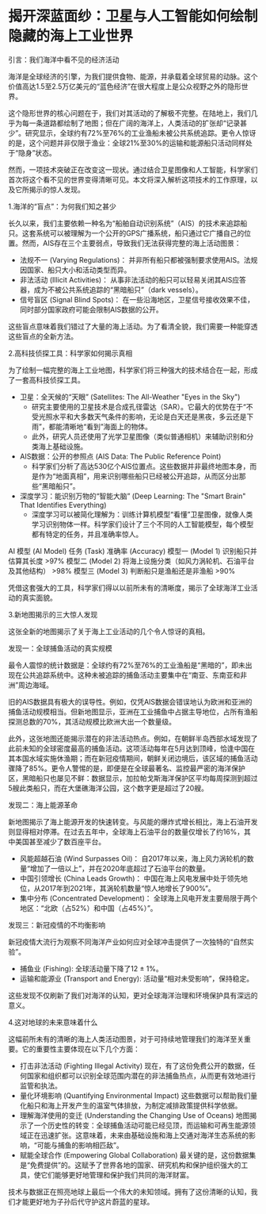 # 揭开深蓝面纱：卫星与人工智能如何绘制隐藏的海上工业世界

引言：我们海洋中看不见的经济活动

海洋是全球经济的引擎，为我们提供食物、能源，并承载着全球贸易的动脉。这个价值高达1.5至2.5万亿美元的“蓝色经济”在很大程度上是公众视野之外的隐形世界。

这个隐形世界的核心问题在于，我们对其活动的了解极不完整。在陆地上，我们几乎为每一条道路都绘制了地图；但在广阔的海洋上，人类活动的扩张却“记录甚少”。研究显示，全球约有72%至76%的工业渔船未被公共系统追踪。更令人惊讶的是，这个问题并非仅限于渔业：全球21%至30%的运输和能源船只活动同样处于“隐身”状态。

然而，一项技术突破正在改变这一现状。通过结合卫星图像和人工智能，科学家们首次将这个看不见的世界变得清晰可见。本文将深入解析这项技术的工作原理，以及它所揭示的惊人发现。

1.海洋的“盲点”：为何我们知之甚少

长久以来，我们主要依赖一种名为“船舶自动识别系统”（AIS）的技术来追踪船只。这套系统可以被理解为一个公开的GPS广播系统，船只通过它广播自己的位置。然而，AIS存在三个主要弱点，导致我们无法获得完整的海上活动图景：

- 法规不一 (Varying Regulations)： 并非所有船只都被强制要求使用AIS。法规因国家、船只大小和活动类型而异。
- 非法活动 (Illicit Activities)： 从事非法活动的船只可以轻易关闭其AIS应答器，成为不被公共系统追踪的“黑暗船只”（dark vessels）。
- 信号盲区 (Signal Blind Spots)： 在一些沿海地区，卫星信号接收效果不佳，同时部分国家政府可能会限制AIS数据的公开。

这些盲点意味着我们错过了大量的海上活动。为了看清全貌，我们需要一种能穿透这些盲点的全新方法。

2.高科技侦探工具：科学家如何揭示真相

为了绘制一幅完整的海上工业地图，科学家们将三种强大的技术结合在一起，形成了一套高科技侦探工具。

- 卫星：全天候的“天眼” (Satellites: The All-Weather "Eyes in the Sky")
  - 研究主要使用的卫星技术是合成孔径雷达（SAR）。它最大的优势在于“不受光照水平和大多数天气条件的影响，无论是白天还是黑夜，多云还是下雨”，都能清晰地“看到”海面上的物体。
  - 此外，研究人员还使用了光学卫星图像（类似普通相机）来辅助识别和分类海上基础设施。
- AIS数据：公开的参照点 (AIS Data: The Public Reference Point)
  - 科学家们分析了高达530亿个AIS位置点。这些数据并非最终地图本身，而是作为“地面真相”，用来识别哪些船只已经被公开追踪，从而区分出那些“黑暗船只”。
- 深度学习：能识别万物的“智能大脑” (Deep Learning: The "Smart Brain" That Identifies Everything)
  - 深度学习可以被简化理解为：训练计算机模型“看懂”卫星图像，就像人类学习识别物体一样。科学家们设计了三个不同的人工智能模型，每个模型都有特定的任务，并且准确率惊人。

AI 模型 (AI Model) 任务 (Task) 准确率 (Accuracy)
模型一 (Model 1) 识别船只并估算其长度 >97%
模型二 (Model 2) 将海上设施分类（如风力涡轮机、石油平台及其他结构） >98%
模型三 (Model 3) 判断船只是渔船还是非渔船 >90%

凭借这套强大的工具，科学家们得以以前所未有的清晰度，揭示了全球海洋工业活动的真实面貌。

3.新地图揭示的三大惊人发现

这张全新的地图揭示了关于海上工业活动的几个令人惊讶的真相。

发现一：全球捕鱼活动的真实规模

最令人震惊的统计数据是：全球约有72%至76%的工业渔船是“黑暗的”，即未出现在公共追踪系统中。这种未被追踪的捕鱼活动主要集中在“南亚、东南亚和非洲”周边海域。

旧的AIS数据具有极大的误导性。例如，仅凭AIS数据会错误地认为欧洲和亚洲的捕鱼活动规模相当。但新地图显示，亚洲在工业捕鱼中占据主导地位，占所有渔船探测总数的70%，其活动规模比欧洲大出一个数量级。

此外，这张地图还能揭示潜在的非法活动热点。例如，在朝鲜半岛西部水域发现了此前未知的全球密度最高的捕鱼活动。这项活动每年在5月达到顶峰，恰逢中国在其本国水域实施休渔期；而在新冠疫情期间，朝鲜关闭边境后，该区域的捕鱼活动骤降了85%。更令人警惕的是，即便是在全球最著名、监控最严密的海洋保护区，黑暗船只也屡见不鲜：数据显示，加拉帕戈斯海洋保护区平均每周探测到超过5艘此类船只，而在大堡礁海洋公园，这个数字更是超过了20艘。

发现二：海上能源革命

新地图揭示了海上能源开发的快速转变。与风能的爆炸式增长相比，海上石油开发则显得相对停滞。在过去五年中，全球海上石油平台的数量仅增长了约16%，其中美国甚至减少了数百座平台。

- 风能超越石油 (Wind Surpasses Oil)： 自2017年以来，海上风力涡轮机的数量“增加了一倍以上”，并在2020年底超过了石油平台的数量。
- 中国引领增长 (China Leads Growth)： 中国在海上风电发展中处于领先地位，从2017年到2021年，其涡轮机数量“惊人地增长了900%”。
- 集中分布 (Concentrated Development)： 全球海上风电开发主要局限于两个地区：“北欧（占52%）和中国（占45%）”。

发现三：新冠疫情的不均衡影响

新冠疫情大流行为观察不同海洋产业如何应对全球冲击提供了一次独特的“自然实验”。

- 捕鱼业 (Fishing): 全球活动量下降了12 ± 1%。
- 运输和能源业 (Transport and Energy): 活动量“相对未受影响”，保持稳定。

这些发现不仅刷新了我们对海洋的认知，更对全球海洋治理和环境保护具有深远的意义。

4.这对地球的未来意味着什么

这幅前所未有的清晰的海上人类活动图景，对于可持续地管理我们的海洋至关重要。它的重要性主要体现在以下几个方面：

- 打击非法活动 (Fighting Illegal Activity) 现在，有了这份免费公开的数据，任何国家和组织都可以识别全球范围内潜在的非法捕鱼热点，从而更有效地进行监管和执法。
- 量化环境影响 (Quantifying Environmental Impact) 这些数据可以帮助我们量化船只和海上开发产生的温室气体排放，为制定减排政策提供科学依据。
- 理解海洋使用的变迁 (Understanding the Changing Use of Oceans) 地图揭示了一个历史性的转变：全球捕鱼活动可能已经见顶，而运输和可再生能源领域正在迅速扩张。这意味着，未来由基础设施和海上交通对海洋生态系统的影响，“可能与捕鱼的影响相匹敌”。
- 赋能全球合作 (Empowering Global Collaboration) 最关键的是，这份数据集是“免费提供”的。这赋予了世界各地的国家、研究机构和保护组织强大的工具，使它们能够更好地管理和保护我们共同的海洋财富。

技术与数据正在照亮地球上最后一个伟大的未知领域。拥有了这份清晰的认知，我们才能更好地为子孙后代守护这片蔚蓝的星球。
